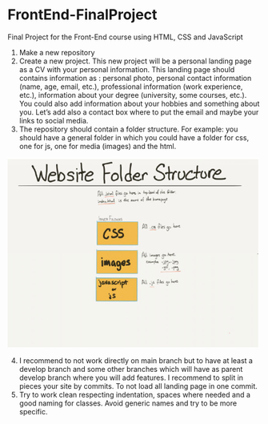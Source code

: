 # FrontEnd-FinalProject
Final Project for the Front-End course using HTML, CSS and JavaScript
1. Make a new repository
2. Create a new project. This new project will be a personal landing page as a CV with your personal information. This landing page should contains information as : personal photo, personal contact information (name, age, email, etc.), professional information (work experience, etc.), information about your degree (university, some courses, etc.). You could also add information about your hobbies and something about you. Let’s add also a contact box where to put the email and maybe your links to social media.
3. The repository should contain a folder structure. For example: you should have a general folder in which you could have a folder for css, one for js, one for media (images) and the html.

![folder structure](app/images/websiteFolderStructure.png)

4. I recommend to not work directly on main branch but to have at least a develop branch and some other branches which will have as parent develop branch where you will add features. I recommend to split in pieces your site by commits. To not load all landing page in one commit.
5. Try to work clean respecting indentation, spaces where needed and a good naming for classes. Avoid generic names and try to be more specific.
